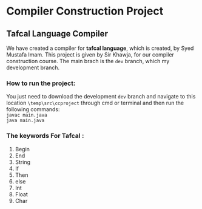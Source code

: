 # Compiler Construction Project

## Tafcal Language Compiler
We have created a compiler for <b>tafcal language</b>, which is created, by Syed Mustafa Imam. This project is given by Sir Khawja, for our compiler construction course. 
The main brach is the `dev` branch, which my development branch. 

### How to run the project:
You just need to download the development `dev` branch and navigate to this location `\temp\src\ccproject`  through cmd or terminal and
then run the following commands: </br>
``` javac main.java ```</br>
``` java main.java ```

### <b>The keywords For Tafcal</b> :

<ol start = "1">
<li>Begin</li>
<li>End</li>
<li>String</li>
<li>If</li>
<li>Then</li>
<li>else</li>
<li>Int</li>
<li>Float</li>
<li>Char</li>






